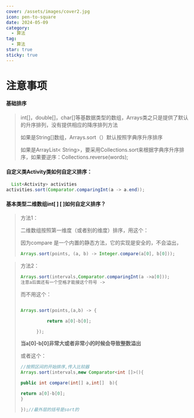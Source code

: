 ```yaml
---
cover: /assets/images/cover2.jpg
icon: pen-to-square
date: 2024-05-09
category:
  - 算法
tag:
  - 算法
star: true
sticky: true
---
```


# 注意事项
#### 基础排序

> int[]，double[]，char[]等基数据类型的数组，Arrays类之只是提供了默认的升序排列，没有提供相应的降序排列方法
>
> 如果是String[]数组，Arrays.sort（）默认按照字典序升序排序
>
> 如果是ArrayList< String>，要采用Collections.sort来根据字典序升序排序，如果要逆序：Collections.reverse(words);

#### 自定义类Activity类如何自定义排序：

``` java
  List<Activity> activities
activities.sort(Comparator.comparingInt(a -> a.end));
```


#### 基本类型二维数组int[ ] [ ]如何自定义排序？

> 方法1：
>
> 二维数组按照第一维度（或者别的维度）排序，用这个：
>
> 因为compare 是一个内置的静态方法，它的实现是安全的，不会溢出，
>
> ``` java
> Arrays.sort(points, (a, b) -> Integer.compare(a[0], b[0]));
> ```

> 方法2：
>
> ```java
> Arrays.sort(intervals,Comparator.comparingInt(a ->a[0]));
> 注意a后面还有一个空格才能接这个符号 ->
> ```
> 而不用这个：
> ```java
>
> Arrays.sort(points,(a,b) -> {
>
>           return a[0]-b[0];
>
>       });
> ```
>**当a[0]-b[0]非常大或者非常小的时候会导致整数溢出**
>
> 或者这个：
>
> 
> ``` java
> //按照区间的开始排序,传入比较器
> Arrays.sort(intervals,new Comparator<int []>(){
> 
> public int compare(int[] a,int[]  b){
> 
> return a[0]-b[0];
> }
> 
> });//最外层的括号是sort的
> ```
>



